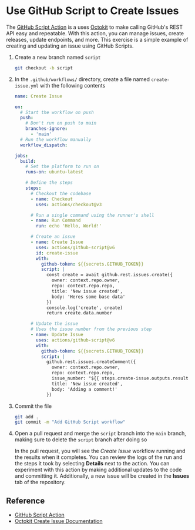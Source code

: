 # Use GitHub Script to Create Issues

The [GitHub Script Action](https://github.com/marketplace/actions/github-script)
is a uses [Octokit](https://github.com/octokit/rest.js) to make calling GitHub's
REST API easy and repeatable. With this action, you can manage issues, create
releases, update endpoints, and more. This exercise is a simple example of
creating and updating an issue using GitHub Scripts.

1. Create a new branch named `script`

   ```bash
   git checkout -b script
   ```

2. In the `.github/workflows/` directory, create a file named `create-issue.yml`
   with the following contents

   ```yaml
   name: Create Issue

   on:
     # Start the workflow on push
     push:
       # Don't run on push to main
       branches-ignore:
         - 'main'
     # Run the workflow manually
     workflow_dispatch:

   jobs:
     build:
       # Set the platform to run on
       runs-on: ubuntu-latest

       # Define the steps
       steps:
         # Checkout the codebase
         - name: Checkout
           uses: actions/checkout@v3

         # Run a single command using the runner's shell
         - name: Run Command
           run: echo 'Hello, World!'

         # Create an issue
         - name: Create Issue
           uses: actions/github-script@v6
           id: create-issue
           with:
             github-token: ${{secrets.GITHUB_TOKEN}}
             script: |
               const create = await github.rest.issues.create({
                 owner: context.repo.owner,
                 repo: context.repo.repo,
                 title: 'New issue created',
                 body: 'Heres some base data'
               })
               console.log('create', create)
               return create.data.number

         # Update the issue
         # Uses the issue number from the previous step
         - name: Update Issue
           uses: actions/github-script@v6
           with:
             github-token: ${{secrets.GITHUB_TOKEN}}
             script: |
               github.rest.issues.createComment({
                 owner: context.repo.owner,
                 repo: context.repo.repo,
                 issue_number: "${{ steps.create-issue.outputs.result }}",
                 title: 'New issue created',
                 body: 'Adding a comment!'
               })
   ```

3. Commit the file

   ```bash
   git add .
   git commit -m "Add GitHub Script workflow"
   ```

4. Open a pull request and merge the `script` branch into the `main` branch,
   making sure to delete the `script` branch after doing so

   In the pull request, you will see the _Create Issue_ workflow running and the
   results when it completes. You can review the logs of the run and the steps
   it took by selecting **Details** next to the action. You can experiment with
   this action by making additional updates to the code and committing it.
   Additionally, a new issue will be created in the **Issues** tab of the
   repository.

## Reference

- [GitHub Script Action](https://github.com/marketplace/actions/github-script)
- [Octokit Create Issue Documentation](https://octokit.github.io/rest.js#issues-create)
